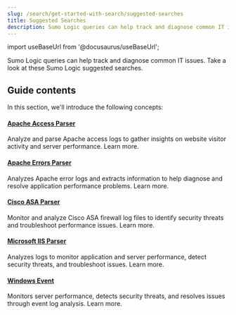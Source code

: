 ```yaml
---
slug: /search/get-started-with-search/suggested-searches
title: Suggested Searches
description: Sumo Logic queries can help track and diagnose common IT issues. Take a look at these Sumo Logic suggested searches.
---
```


import useBaseUrl from '@docusaurus/useBaseUrl';

Sumo Logic queries can help track and diagnose common IT issues. Take a look at these Sumo Logic suggested searches.


## Guide contents

In this section, we'll introduce the following concepts:

<div className="box-wrapper" >
<div className="box smallbox card">
  <div className="container">
  <h4><a href={useBaseUrl('/docs/search/get-started-with-search/suggested-searches/apache-access-parser')}>Apache Access Parser</a></h4>
  <p>Analyze and parse Apache access logs to gather insights on website visitor activity and server performance. Learn more.</p>
  </div>
</div>
<div className="box smallbox card">
  <div className="container">
  <h4><a href={useBaseUrl('/docs/search/get-started-with-search/suggested-searches/apache-errors-parser')}>Apache Errors Parser</a></h4>
  <p>Analyzes Apache error logs and extracts information to help diagnose and resolve application performance problems. Learn more.</p>
  </div>
</div>
<div className="box smallbox card">
  <div className="container">
  <h4><a href={useBaseUrl('/docs/search/get-started-with-search/suggested-searches/cisco-asa-parser')}>Cisco ASA Parser</a></h4>
  <p>Monitor and analyze Cisco ASA firewall log files to identify security threats and troubleshoot performance issues. Learn more.</p>
  </div>
</div>
<div className="box smallbox card">
  <div className="container">
  <h4><a href={useBaseUrl('/docs/search/get-started-with-search/suggested-searches/microsoft-iis-parser')}>Microsoft IIS Parser</a></h4>
  <p>Analyzes logs to monitor application and server performance, detect security threats, and troubleshoot issues. Learn more.</p>
  </div>
</div>
<div className="box smallbox card">
  <div className="container">
  <h4><a href={useBaseUrl('/docs/search/get-started-with-search/suggested-searches/windows-events')}>Windows Event</a></h4>
  <p>Monitors server performance, detects security threats, and resolves issues through event log analysis. Learn more.</p>
  </div>
</div>
</div>

